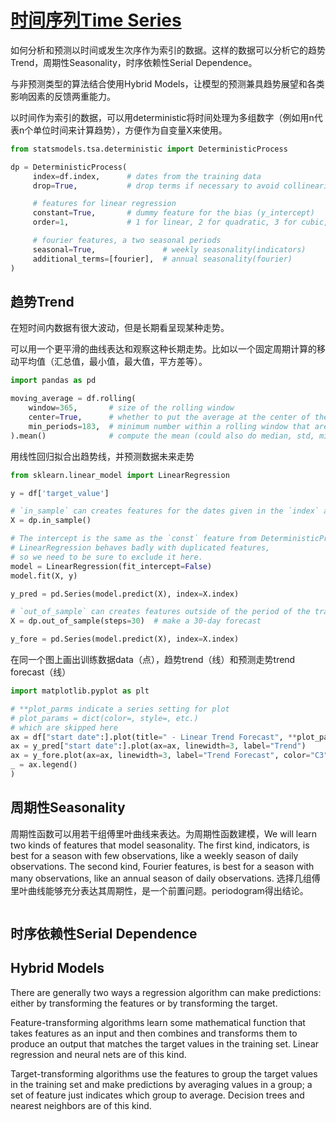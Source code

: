 # [时间序列Time Series](https://www.kaggle.com/learn/time-series "")

如何分析和预测以时间或发生次序作为索引的数据。这样的数据可以分析它的趋势Trend，周期性Seasonality，时序依赖性Serial Dependence。

与非预测类型的算法结合使用Hybrid Models，让模型的预测兼具趋势展望和各类影响因素的反馈两重能力。

以时间作为索引的数据，可以用deterministic将时间处理为多组数字（例如用n代表n个单位时间来计算趋势），方便作为自变量X来使用。
```Python
from statsmodels.tsa.deterministic import DeterministicProcess

dp = DeterministicProcess(
     index=df.index,      # dates from the training data
     drop=True,           # drop terms if necessary to avoid collinearity

     # features for linear regression
     constant=True,       # dummy feature for the bias (y_intercept)
     order=1,             # 1 for linear, 2 for quadratic, 3 for cubic, and so on.

     # fourier features, a two seasonal periods 
     seasonal=True,               # weekly seasonality(indicators)
     additional_terms=[fourier],  # annual seasonality(fourier)
)
```
## 趋势Trend
在短时间内数据有很大波动，但是长期看呈现某种走势。

可以用一个更平滑的曲线表达和观察这种长期走势。比如以一个固定周期计算的移动平均值（汇总值，最小值，最大值，平方差等）。

```Python
import pandas as pd

moving_average = df.rolling(
    window=365,       # size of the rolling window
    center=True,      # whether to put the average at the center of the window
    min_periods=183,  # minimum number within a rolling window that are required to have a non-NaN result
).mean()              # compute the mean (could also do median, std, min, max, ...)
```
用线性回归拟合出趋势线，并预测数据未来走势
```Python
from sklearn.linear_model import LinearRegression

y = df['target_value']

# `in_sample` can creates features for the dates given in the `index` argument
X = dp.in_sample()    

# The intercept is the same as the `const` feature from DeterministicProcess.
# LinearRegression behaves badly with duplicated features,
# so we need to be sure to exclude it here.
model = LinearRegression(fit_intercept=False)
model.fit(X, y)

y_pred = pd.Series(model.predict(X), index=X.index)

# `out_of_sample` can creates features outside of the period of the training data
X = dp.out_of_sample(steps=30)  # make a 30-day forecast

y_fore = pd.Series(model.predict(X), index=X.index) 
```

在同一个图上画出训练数据data（点），趋势trend（线）和预测走势trend forecast（线）
```python
import matplotlib.pyplot as plt

# **plot_parms indicate a series setting for plot
# plot_params = dict(color=, style=, etc.)
# which are skipped here
ax = df["start date":].plot(title=" - Linear Trend Forecast", **plot_params)
ax = y_pred["start date":].plot(ax=ax, linewidth=3, label="Trend")
ax = y_fore.plot(ax=ax, linewidth=3, label="Trend Forecast", color="C3")
_ = ax.legend()
)
```

## 周期性Seasonality
周期性函数可以用若干组傅里叶曲线来表达。为周期性函数建模，We will learn two kinds of features that model seasonality. The first kind, indicators, is best for a season with few observations, like a weekly season of daily observations. The second kind, Fourier features, is best for a season with many observations, like an annual season of daily observations.
选择几组傅里叶曲线能够充分表达其周期性，是一个前置问题。periodogram得出结论。

```Python

```

## 时序依赖性Serial Dependence

## Hybrid Models
There are generally two ways a regression algorithm can make predictions: either by transforming the features or by transforming the target. 

Feature-transforming algorithms learn some mathematical function that takes features as an input and then combines and transforms them to produce an output that matches the target values in the training set. Linear regression and neural nets are of this kind.

Target-transforming algorithms use the features to group the target values in the training set and make predictions by averaging values in a group; a set of feature just indicates which group to average. Decision trees and nearest neighbors are of this kind.
